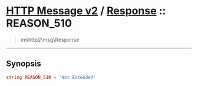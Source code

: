 # [HTTP Message v2](http2.md) / [Response](http2-Response.md) :: REASON_510
 > im\http2\msg\Response
____

## Synopsis
```php
string REASON_510 = 'Not Extended'
```

